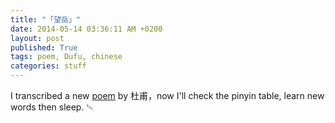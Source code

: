 ```yaml
---
title: "「望岳」"
date: 2014-05-14 03:36:11 AM +0200
layout: post
published: True
tags: poem, Dufu, chinese
categories: stuff
---
```


I transcribed a new [poem](https://dl.dropboxusercontent.com/u/16748018/articles/%E6%9C%9B%E5%B2%B3.html) by 杜甫，now I'll check the pinyin table, learn new words then sleep. ␄

